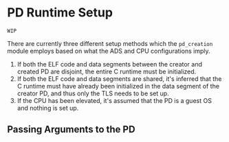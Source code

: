 # PD Runtime Setup

```{attention}
WIP
```

There are currently three different setup methods which the `pd_creation` module employs based on what the ADS and CPU configurations imply. 

1. If both the ELF code and data segments between the creator and created PD are disjoint, the entire C runtime must be initialized.
2. If both the ELF code and data segments are shared, it's inferred that the C runtime must have already been initialized in the data segment of the creator PD, and thus only the TLS needs to be set up. 
3. If the CPU has been elevated, it's assumed that the PD is a guest OS and nothing is set up. 

## Passing Arguments to the PD

